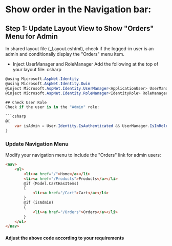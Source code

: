 # Show order in the Navigation bar:
## Step 1: Update Layout View to Show "Orders" Menu for Admin
In shared layout file (_Layout.cshtml), check if the logged-in user is an admin and conditionally display the "Orders" menu item.

- Inject UserManager and RoleManager
Add the following at the top of your layout file:
csharp

```csharp
@using Microsoft.AspNet.Identity
@using Microsoft.AspNet.Identity.Owin
@inject Microsoft.AspNet.Identity.UserManager<ApplicationUser> UserManager
@inject Microsoft.AspNet.Identity.RoleManager<IdentityRole> RoleManager

## Check User Role
Check if the user is in the "Admin" role:

```csharp
@{
    var isAdmin = User.Identity.IsAuthenticated && UserManager.IsInRole(User.Identity.GetUserId(), "Admin");
}
```

### Update Navigation Menu
Modify your navigation menu to include the "Orders" link for admin users:
```html
<nav>
    <ul>
        <li><a href="/">Home</a></li>
        <li><a href="/Products">Products</a></li>
        @if (Model.CartHasItems)
        {
            <li><a href="/Cart">Cart</a></li>
        }
        @if (isAdmin)
        {
            <li><a href="/Orders">Orders</a></li>
        }
    </ul>
</nav>
```
#### Adjust the above code according to your requirements